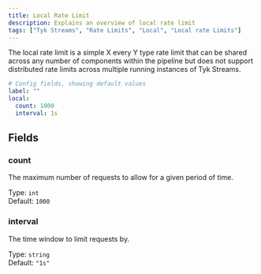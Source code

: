 ```yaml
---
title: Local Rate Limit
description: Explains an overview of local rate limit
tags: ["Tyk Streams", "Rate Limits", "Local", "Local rate Limits"]
---
```


The local rate limit is a simple X every Y type rate limit that can be shared across any number of components within the pipeline but does not support distributed rate limits across multiple running instances of Tyk Streams.

```yml
# Config fields, showing default values
label: ""
local:
  count: 1000
  interval: 1s
```

## Fields

### count

The maximum number of requests to allow for a given period of time.

Type: `int`  
Default: `1000`

### interval

The time window to limit requests by.

Type: `string`  
Default: `"1s"`
